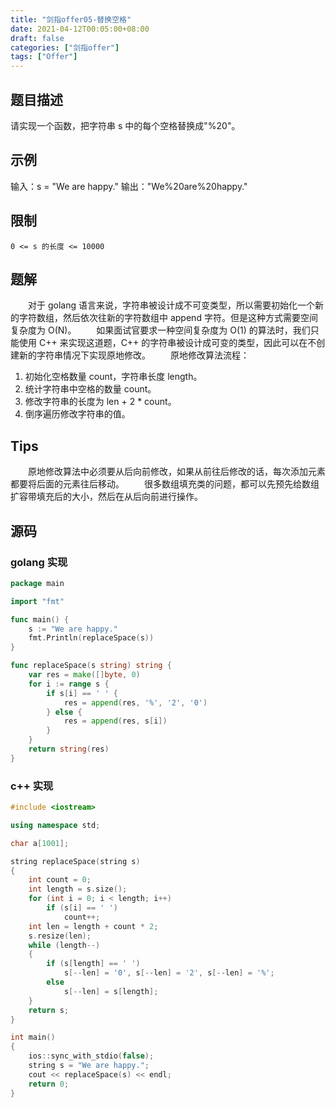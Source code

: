 ```yaml
---
title: "剑指offer05-替换空格"
date: 2021-04-12T00:05:00+08:00
draft: false
categories: ["剑指offer"]
tags: ["Offer"]
---
```


## 题目描述

请实现一个函数，把字符串 s 中的每个空格替换成"%20"。

## 示例

输入：s = "We are happy."
输出："We%20are%20happy."

## 限制

`0 <= s 的长度 <= 10000`

## 题解

　　对于 golang 语言来说，字符串被设计成不可变类型，所以需要初始化一个新的字符数组，然后依次往新的字符数组中 append 字符。但是这种方式需要空间复杂度为 O(N)。
　　如果面试官要求一种空间复杂度为 O(1) 的算法时，我们只能使用 C++ 来实现这道题，C++ 的字符串被设计成可变的类型，因此可以在不创建新的字符串情况下实现原地修改。
　　原地修改算法流程：

1. 初始化空格数量 count，字符串长度 length。
2. 统计字符串中空格的数量 count。
3. 修改字符串的长度为 len + 2 * count。
4. 倒序遍历修改字符串的值。

## Tips

　　原地修改算法中必须要从后向前修改，如果从前往后修改的话，每次添加元素都要将后面的元素往后移动。
　　很多数组填充类的问题，都可以先预先给数组扩容带填充后的大小，然后在从后向前进行操作。

## 源码

### golang 实现

```go
package main

import "fmt"

func main() {
	s := "We are happy."
	fmt.Println(replaceSpace(s))
}

func replaceSpace(s string) string {
	var res = make([]byte, 0)
	for i := range s {
		if s[i] == ' ' {
			res = append(res, '%', '2', '0')
		} else {
			res = append(res, s[i])
		}
	}
	return string(res)
}
```

### c++ 实现

```c++
#include <iostream>

using namespace std;

char a[1001];

string replaceSpace(string s)
{
	int count = 0;
	int length = s.size();
	for (int i = 0; i < length; i++)
		if (s[i] == ' ')
			count++;
	int len = length + count * 2;
	s.resize(len);
	while (length--)
	{
		if (s[length] == ' ')
			s[--len] = '0', s[--len] = '2', s[--len] = '%';
		else
			s[--len] = s[length];
	}
	return s;
}

int main()
{
	ios::sync_with_stdio(false);
	string s = "We are happy.";
	cout << replaceSpace(s) << endl;
	return 0;
}
```

